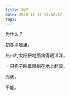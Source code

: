 ```yaml
---
title: 狗子
date: 2020-11-14 13:52:17
tags:
---
```

为什么？

初冬清晨里，

热带的太阳把地面烤得暖洋洋，

一只狗子眯着眼躺在地上翻滚。

而我，

不能。